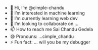 - 👋 Hi, I’m @cimple-chandu
- 👀 I’m interested in machine learning
- 🌱 I’m currently learning web dev
- 💞️ I’m looking to collaborate on ...
- 📫 How to reach me Sai Chandu Gedela
- 😄 Pronouns: ...cimple_chandu
- ⚡ Fun fact: ... will you be my debugger

<!---
cimple-chandu/cimple-chandu is a ✨ special ✨ repository because its `README.md` (this file) appears on your GitHub profile.
You can click the Preview link to take a look at your changes.
--->
